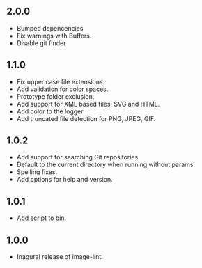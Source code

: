 2.0.0
-----

- Bumped depencencies
- Fix warnings with Buffers.
- Disable git finder

1.1.0
-----

- Fix upper case file extensions.
- Add validation for color spaces.
- Prototype folder exclusion.
- Add support for XML based files, SVG and HTML.
- Add color to the logger.
- Add truncated file detection for PNG, JPEG, GIF.

1.0.2
-----

- Add support for searching Git repositories.
- Default to the current directory when running without params.
- Spelling fixes.
- Add options for help and version.

1.0.1
-----

- Add script to bin.

1.0.0
-----

- Inagural release of image-lint.
